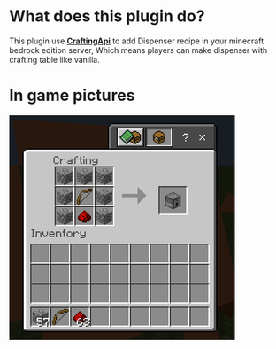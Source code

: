 # What does this plugin do?
This plugin use <strong><a href="https://github.com/HighestDreams/CraftingAPI">CraftingApi</a></strong> to add Dispenser recipe in your minecraft bedrock edition server, Which means players can make dispenser with crafting table like vanilla.
# In game pictures
<img src="https://github.com/HighestDreams/CraftingAPI/blob/main/tests/Dispenser/assets/RecipeImage.png" alt="GIF" style="max-width:100%;">
